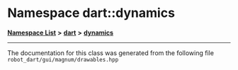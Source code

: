 

# Namespace dart::dynamics



[**Namespace List**](namespaces.md) **>** [**dart**](namespacedart.md) **>** [**dynamics**](namespacedart_1_1dynamics.md)







































































------------------------------
The documentation for this class was generated from the following file `robot_dart/gui/magnum/drawables.hpp`

